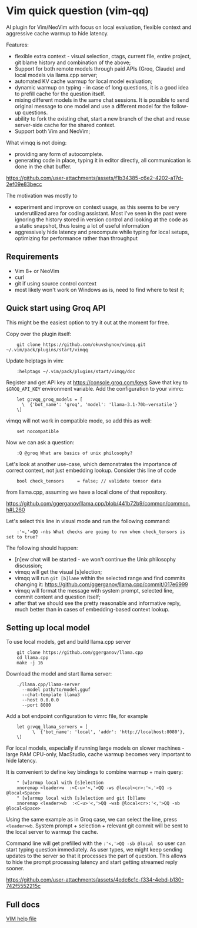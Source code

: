 # Vim quick question (vim-qq)

AI plugin for Vim/NeoVim with focus on local evaluation, flexible context
and aggressive cache warmup to hide latency.

Features:
 - flexible extra context - visual selection, ctags, current file, entire
   project, git blame history and combination of the above;
 - Support for both remote models through paid APIs (Groq, Claude) 
   and local models via llama.cpp server;
 - automated KV cache warmup for local model evaluation;
 - dynamic warmup on typing - in case of long questions, it is a good idea
   to prefill cache for the question itself.
 - mixing different models in the same chat sessions. It is possible to send 
   original message to one model and use a different model for the follow-up
   questions.
 - ability to fork the existing chat, start a new branch of the chat and 
   reuse server-side cache for the shared context.
 - Support both Vim and NeoVim;

What vimqq is not doing:
 - providing any form of autocomplete.  
 - generating code in place, typing it in editor directly, all communication
   is done in the chat buffer.

https://github.com/user-attachments/assets/f1b34385-c6e2-4202-a17d-2ef09e83becc

The motivation was mostly to 
 - experiment and improve on context usage, as this seems to be very underutilized area for coding assistant. Most I've seen in the past were ignoring the history stored in version control and looking at the code as a static snapshot, thus losing a lot of useful information
 - aggressively hide latency and precompute while typing for local setups, optimizing for performance rather than throughput

## Requirements
* Vim 8+ or NeoVim 
* curl
* git if using source control context
* most likely won't work on Windows as is, need to find where to test it;

## Quick start using Groq API

This might be the easiest option to try it out at the moment for free. 

Copy over the plugin itself:
```
    git clone https://github.com/okuvshynov/vimqq.git ~/.vim/pack/plugins/start/vimqq
```

Update helptags in vim:
```
    :helptags ~/.vim/pack/plugins/start/vimqq/doc
```

Register and get API key at https://console.groq.com/keys
Save that key to `$GROQ_API_KEY` environment variable. 
Add the configuration to your vimrc:

```
    let g:vqq_groq_models = [
	  \  {'bot_name': 'groq', 'model': 'llama-3.1-70b-versatile'}
    \]
```

vimqq will not work in compatible mode, so add this as well:
```
    set nocompatible
```

Now we can ask a question:
```
    :Q @groq What are basics of unix philosophy?
```

Let's look at another use-case, which demonstrates the importance
of correct context, not just embedding lookup. Consider this line of code
```
    bool check_tensors     = false; // validate tensor data
```
from llama.cpp, assuming we have a local clone of that repository.

https://github.com/ggerganov/llama.cpp/blob/441b72b9/common/common.h#L260

Let's select this line in visual mode and run the following command:

```
    :'<,'>QQ -nbs What checks are going to run when check_tensors is set to true?
```

The following should happen:
  - [n]ew chat will be started - we won't continue the Unix philosophy
    discussion;
  - vimqq will get the visual [s]election;
  - vimqq will run `git [b]lame` within the selected range and find commits
    changing it: https://github.com/ggerganov/llama.cpp/commit/017e6999
  - vimqq will format the message with system prompt, selected line, commit
    content and question itself;
  - after that we should see the pretty reasonable and informative reply, much
    better than in cases of embedding-based context lookup.

## Setting up local model


To use local models, get and build llama.cpp server

```
    git clone https://github.com/ggerganov/llama.cpp
    cd llama.cpp
    make -j 16
```

Download the model and start llama server:

```
    ./llama.cpp/llama-server
      --model path/to/model.gguf
      --chat-template llama3
      --host 0.0.0.0
      --port 8080
```

Add a bot endpoint configuration to vimrc file, for example
```
    let g:vqq_llama_servers = [
          \  {'bot_name': 'local', 'addr': 'http://localhost:8080'},
    \]
```

For local models, especially if running large models on slower machines - large RAM CPU-only, MacStudio, cache warmup becomes very important to hide latency.

It is convenient to define key bindings to combine warmup + main query:

```
    " [w]armup local with [s]election
    xnoremap <leader>w  :<C-u>'<,'>QQ -ws @local<cr>:'<,'>QQ -s @local<Space>
    " [w]armup local with [s]election and git [b]lame
    xnoremap <leader>wb  :<C-u>'<,'>QQ -wsb @local<cr>:'<,'>QQ -sb @local<Space>
```

Using the same example as in Groq case, we can select the line, press `<leader>wb`. System prompt + selection + relevant git commit will be sent to the local server to warmup the cache. 

Command line will get prefilled with the `:'<,'>QQ -sb @local ` so user can start typing question immediately. As user types, we might keep sending updates to the server so that it processes the part of question. This allows to hide the prompt processing latency and start getting streamed reply sooner.



https://github.com/user-attachments/assets/4edc6c1c-f334-4ebd-b130-742f5552215c



## Full docs

[VIM help file](doc/vimqq.txt)

